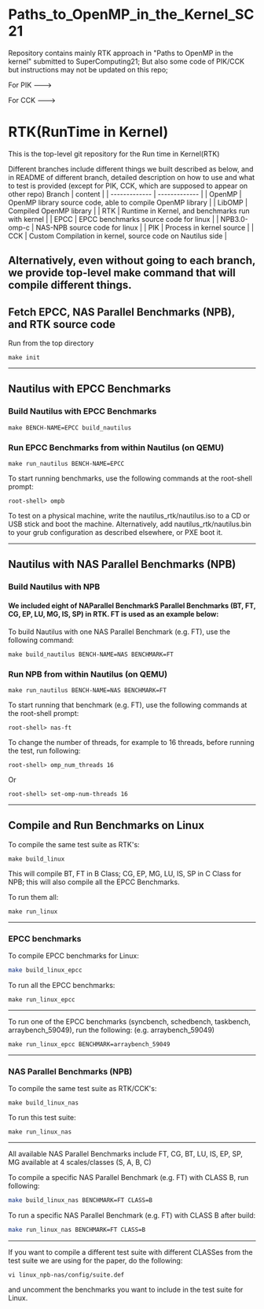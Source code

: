 # Paths_to_OpenMP_in_the_Kernel_SC21
Repository contains mainly RTK approach in "Paths to OpenMP in the kernel" submitted to SuperComputing21; But also some code of PIK/CCK but instructions may not be updated on this repo;

For PIK ---> 

For CCK --->

# RTK(RunTime in Kernel)

This is the top-level git repository for the Run time in Kernel(RTK)

Different branches include different things we built described as below, and in README of different branch, detailed description on how to use and what to test is provided (except for PIK, CCK, which are supposed to appear on other repo)
 Branch  | content |
| ------------- | ------------- |
| OpenMP | OpenMP library source code, able to compile OpenMP library |
| LibOMP  | Compiled OpenMP library |
| RTK | Runtime in Kernel, and benchmarks run with kernel |
| EPCC | EPCC benchmarks source code for linux |
| NPB3.0-omp-c | NAS-NPB source code for linux |
| PIK | Process in kernel source |
| CCK | Custom Compilation in kernel, source code on Nautilus side |

## Alternatively, even without going to each branch, we provide top-level make command that will compile different things.

## Fetch EPCC, NAS Parallel Benchmarks (NPB), and RTK source code
Run from the top directory
```shell
make init
```

---

## Nautilus with EPCC Benchmarks

### Build Nautilus with EPCC Benchmarks

```shell
make BENCH-NAME=EPCC build_nautilus
```

### Run EPCC Benchmarks from within Nautilus (on QEMU)

```shell
make run_nautilus BENCH-NAME=EPCC
```

To start running benchmarks, use the following commands at the root-shell prompt:
```
root-shell> ompb
```

To test on a physical machine, write the nautilus_rtk/nautilus.iso to a CD or USB stick and boot the machine.   Alternatively, add nautilus_rtk/nautilus.bin to your grub configuration as described elsewhere, or PXE boot it.

---

## Nautilus with NAS Parallel Benchmarks (NPB)

### Build Nautilus with NPB

#### We included eight of NAParallel BenchmarkS Parallel Benchmarks (BT, FT, CG, EP, LU, MG, IS, SP) in RTK. FT is used as an example below:

To build Nautilus with one NAS Parallel Benchmark (e.g. FT), use the following command:

```shell
make build_nautilus BENCH-NAME=NAS BENCHMARK=FT 
```

### Run NPB from within Nautilus (on QEMU)

```shell
make run_nautilus BENCH-NAME=NAS BENCHMARK=FT 
```

To start running that benchmark (e.g. FT), use the following commands at the root-shell prompt:
```
root-shell> nas-ft
```
To change the number of threads, for example to 16 threads, before running the test, run following:
```
root-shell> omp_num_threads 16
```

Or

```
root-shell> set-omp-num-threads 16
```

---



## Compile and Run Benchmarks on Linux

To compile the same test suite as RTK's:

```shell
make build_linux
```

This will compile BT, FT in B Class; CG, EP, MG, LU, IS, SP in C Class for NPB; this will also compile all the EPCC Benchmarks.

To run them all:

```shell
make run_linux
```

---

### EPCC benchmarks

To compile EPCC benchmarks for Linux:

``` sh
make build_linux_epcc
```

To run all the EPCC benchmarks:

```shell
make run_linux_epcc	
```

---

To run one of the EPCC benchmarks (syncbench, schedbench, taskbench, arraybench_59049), run the following:
(e.g. arraybench_59049)

```  shell
make run_linux_epcc BENCHMARK=arraybench_59049
```

---

### NAS Parallel Benchmarks (NPB)

To compile the same test suite as RTK/CCK's:

```shell
make build_linux_nas
```

To run this test suite:

```shell
make run_linux_nas
```

---

All available NAS Parallel Benchmarks include FT, CG, BT, LU, IS, EP, SP, MG available at 4 scales/classes (S, A, B, C)

To compile a specific NAS Parallel Benchmark (e.g. FT) with CLASS B, run following:

```sh
make build_linux_nas BENCHMARK=FT CLASS=B
```

To run a specific NAS Parallel Benchmark (e.g. FT) with CLASS B after build:

```sh
make run_linux_nas BENCHMARK=FT CLASS=B
```

---

If you want to compile a different test suite with different CLASSes from the test suite we are using for the paper, do the following:

```shell
vi linux_npb-nas/config/suite.def	
```

and uncomment the benchmarks you want to include in the test suite for Linux.

